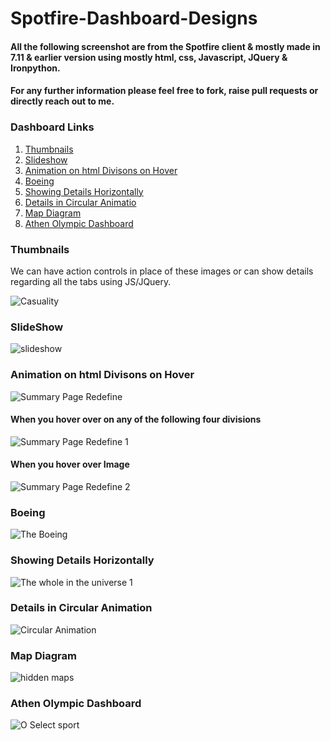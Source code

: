 # Spotfire-Dashboard-Designs
#### All the following screenshot are from the Spotfire client & mostly made in 7.11 & earlier version using mostly html, css, Javascript, JQuery & Ironpython.
#### For any further information please feel free to fork, raise pull requests or directly reach out to me.

### Dashboard Links
1) [Thumbnails](#Thumbnails)
2) [Slideshow](#Slideshow)
3) [Animation on html Divisons on Hover](#Animation-on-html-Divisons-on-Hover)
4) [Boeing](#Boeing)
5) [Showing Details Horizontally](#Showing-Details-Horizontally)
6) [Details in Circular Animatio](#Details-in-Circular-Animation)
7) [Map Diagram](#Map-Diagram)
8) [Athen Olympic Dashboard](#Athen-Olympic-Dashboard)

### Thumbnails
We can have action controls in place of these images or can show details regarding all the tabs using JS/JQuery.

![Casuality](https://user-images.githubusercontent.com/86184439/127554721-221445a7-d23b-4230-a86f-f863641b47e2.JPG)

### SlideShow 
![slideshow](https://user-images.githubusercontent.com/86184439/127554705-b632c8f3-e217-4eb8-9fc4-b281e572f12d.JPG)

### Animation on html Divisons on Hover

![Summary Page Redefine](https://user-images.githubusercontent.com/86184439/127554714-1195b7f7-82fd-4753-a3d9-69d4e9119c40.JPG)

#### When you hover over on any of the following four divisions

![Summary Page Redefine 1](https://user-images.githubusercontent.com/86184439/127554710-154dfebf-ae5e-403e-b46b-53d96c09e0f0.JPG)

#### When you hover over Image
![Summary Page Redefine 2](https://user-images.githubusercontent.com/86184439/127554711-8f135c17-fade-441d-bbd9-0893cda23929.JPG)

### Boeing
![The Boeing](https://user-images.githubusercontent.com/86184439/127554716-4e173624-3913-49dc-b03d-7b48424a4db2.JPG)

### Showing Details Horizontally
![The whole in the universe 1](https://user-images.githubusercontent.com/86184439/127554718-367b2c90-e25a-48d3-8d53-b3e7b645248c.JPG)

### Details in Circular Animation
![Circular Animation](https://user-images.githubusercontent.com/86184439/127554723-eb0a9556-90df-4152-90e9-05cb3435604e.JPG)

### Map Diagram
![hidden maps](https://user-images.githubusercontent.com/86184439/127554726-115115db-f3dd-4237-9a23-eff5cc644e77.PNG)

### Athen Olympic Dashboard
![O Select sport](https://user-images.githubusercontent.com/86184439/127554728-9845ee6d-3187-484f-837b-27d81dd9bb3c.JPG)

